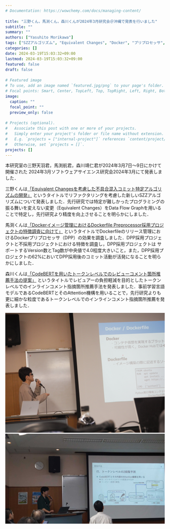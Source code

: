 ```yaml
---
# Documentation: https://wowchemy.com/docs/managing-content/

title: "三野くん，馬渕くん，森川くんが2024年3月研究会＠沖縄で発表を行いました"
subtitle: ""
summary: ""
authors: ["Yasuhito Morikawa"]
tags: ["SZZアルゴリズム", "Equivalent Changes", "Docker", "プリプロセッサ", "コードレビュー", "大規模言語モデル"]
categories: []
date: 2024-03-19T15:03:32+09:00
lastmod: 2024-03-19T15:03:32+09:00
featured: false
draft: false

# Featured image
# To use, add an image named `featured.jpg/png` to your page's folder.
# Focal points: Smart, Center, TopLeft, Top, TopRight, Left, Right, BottomLeft, Bottom, BottomRight.
image:
  caption: ""
  focal_point: ""
  preview_only: false

# Projects (optional).
#   Associate this post with one or more of your projects.
#   Simply enter your project's folder or file name without extension.
#   E.g. `projects = ["internal-project"]` references `content/project/deep-learning/index.md`.
#   Otherwise, set `projects = []`.
projects: []
---
```

本研究室の三野天羽君，馬渕航君，森川靖仁君が2024年3月7日〜9日にかけて開催された
2024年3月ソフトウェアサイエンス研究会2024年3月にて発表しました．

三野くんは[「Equivalent Changesを考慮した不具合混入コミット特定アルゴリズムの開発」](https://ken.ieice.org/ken/paper/20240308ocC6/)
というタイトルでリファクタリングを考慮した新しいSZZアルゴリズムについて発表しました．先行研究では特定が難しかったプログラミングの振る舞いを変えない変更（Equivalent Changes）をData Flow Graphを用いることで特定し，先行研究より精度を向上させることを明らかにしました．

馬渕くんは[「Dockerイメージ管理におけるDockerfile Preprocessor採用プロジェクトの特徴調査に向けて」](https://ken.ieice.org/ken/paper/202403086cCR/)
というタイトルでDockerfileのリリース管理におけるDockerプリプロセッサ（DPP）の効果を調査しました．DPP採用プロジェクトと不採用プロジェクトにおける特徴を調査し，DPP採用プロジェクトは
サポートするVersion数とTag数が中央値で4.0程度大きいこと，また，DPP採用プロジェクトの62%においてDPP採用後のコミット活動が活発になることを明らかにしました．

森川くんは[「CodeBERTを用いたトークンレベルでのレビューコメント箇所推薦手法の提案」](https://ken.ieice.org/ken/paper/20240307HcCJ/)
というタイトルでレビュアーの負担軽減を目的としたトークンレベルでのインラインコメント指摘箇所推薦手法を発表しました．事前学習言語モデルであるCodeBERTとそのAttention機構を用いることで，先行研究よりも更に細かな粒度であるトークンレベルでのインラインコメント指摘箇所推薦を発表しました．

![](mabuchi.jpg)
![](morikawa.jpg)